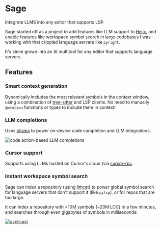 # Sage

Integrate LLMS into any editor that supports LSP.

Sage started off as a project to add features like LLM support to [Helix](https://github.com/helix-editor/helix), and enable features like workspace symbol search in large codebases I was working with that crippled language servers like `pyright`.

It's since grown into an AI multitool for any editor that supports language servers.

## Features

### Smart context generation

Dynamically includes the most relevant symbols in the context window, using a combination of [tree-sitter](https://tree-sitter.github.io/tree-sitter/) and LSP clients. No need to manually `@mention` functions or types to include them in context!

### LLM completions

Uses [ollama](https://github.com/ollama/ollama) to power on-device code completion and LLM integrations.

![code action-based LLM completions](https://everestmz.github.io/assets/images/sage-demo.gif)

### Cursor support

Supports using LLMs hosted on Cursor's cloud (via [cursor-rpc](https://github.com/everestmz/cursor-rpc).

### Instant workspace symbol search

Sage can index a repository (using [llmcat](https://github.com/everestmz/llmcat)) to power global symbol search for language servers that don't support it (like `pylsp`), or for repos that are too large.

It can index a repository with >10M symbols (~20M LOC) in a few minutes, and searches through even gigabytes of symbols in milliseconds:

[![asciicast](https://asciinema.org/a/fhkTWEdRr7sqDgS5ZZtl5UUcQ.svg)](https://asciinema.org/a/fhkTWEdRr7sqDgS5ZZtl5UUcQ)
